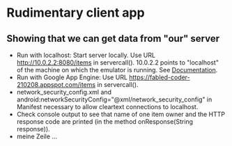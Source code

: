 # Rudimentary client app
## Showing that we can get data from "our" server
* Run with localhost: Start server locally. Use URL http://10.0.2.2:8080/items in servercall(). 
  10.0.2.2 points to "localhost" of the machine on which the emulator is running.
  See [Documentation](https://developer.android.com/studio/run/emulator-networking).
* Run with Google App Engine: Use URL https://fabled-coder-210208.appspot.com/items in servercall().
* network_security_config.xml and android:networkSecurityConfig="@xml/network_security_config"
  in Manifest necessary to allow cleartext connections to localhost.
* Check console output to see that name of one item owner and the HTTP response code are
  printed (in the method onResponse(String response)).
* meine Zeile ...
